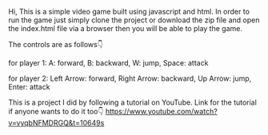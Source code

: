 Hi, This is a simple video game built using javascript and html. In order to run the game just simply clone the project or download the zip file and open the index.html file via a browser then you will be able to play the game.

The controls are as follows👇

for player 1:
  A: forward,
  B: backward,
  W: jump,
  Space: attack

for player 2:
  Left Arrow: forward,
  Right Arrow: backward,
  Up Arrow: jump,
  Enter: attack

  This is a project I did by following a tutorial on YouTube.
  Link for the tutorial if anyone wants to do it too👇
  https://www.youtube.com/watch?v=vyqbNFMDRGQ&t=10649s

